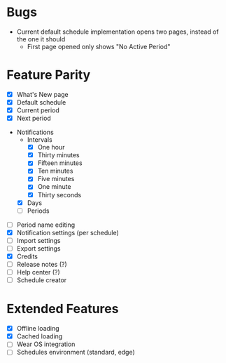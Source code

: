 # Bugs

- Current default schedule implementation opens two pages, instead of the one it should
  - First page opened only shows "No Active Period"

# Feature Parity

- [x] What's New page
- [x] Default schedule
- [x] Current period
- [x] Next period
- Notifications
  - Intervals
    - [x] One hour
    - [x] Thirty minutes
    - [x] Fifteen minutes
    - [x] Ten minutes
    - [x] Five minutes
    - [x] One minute
    - [x] Thirty seconds
  - [x] Days
  - [ ] Periods
- [ ] Period name editing
- [x] Notification settings (per schedule)
- [ ] Import settings
- [ ] Export settings
- [x] Credits
- [ ] Release notes (?)
- [ ] Help center (?)
- [ ] Schedule creator

# Extended Features

- [x] Offline loading
- [x] Cached loading
- [ ] Wear OS integration
- [ ] Schedules environment (standard, edge)
